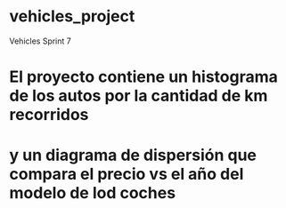 # vehicles_project
Vehicles Sprint 7
# El proyecto contiene un histograma de los autos por la cantidad de km recorridos
# y un diagrama de dispersión que compara el precio vs el año del modelo de lod coches
